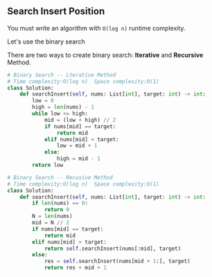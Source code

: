 ## Search Insert Position

You must write an algorithm with `O(log n)` runtime complexity.

Let's use the binary search

There are two ways to create binary search: **Iterative** and **Recursive** Method.

```python
# Binary Search -- Lterative Method
# Time complexity:O(log n)  Space complexity:O(1)
class Solution:
    def searchInsert(self, nums: List[int], target: int) -> int:
        low = 0
        high = len(nums) - 1
        while low <= high:
            mid = (low + high) // 2
            if nums[mid] == target:
                return mid
            elif nums[mid] < target:
                low = mid + 1
            else:
                high = mid - 1
        return low
```

```python
# Binary Search -- Recusive Method
# Time complexity:O(log n)  Space complexity:O(1)
class Solution:
    def searchInsert(self, nums: List[int], target: int) -> int:
        if len(nums) == 0:
            return 0
        N = len(nums)
        mid = N // 2
        if nums[mid] == target:
            return mid
        elif nums[mid] > target:
            return self.searchInsert(nums[:mid], target)
        else:
            res = self.searchInsert(nums[mid + 1:], target)
            return res + mid + 1
```